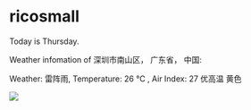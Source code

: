 # ricosmall

Today is Thursday.

Weather infomation of 深圳市南山区， 广东省， 中国: 

Weather: 雷阵雨, Temperature: 26 ℃ , Air Index: 27 优高温 黄色

<img src="https://github-readme-stats.vercel.app/api?username=ricosmall&show_icons=true" />
